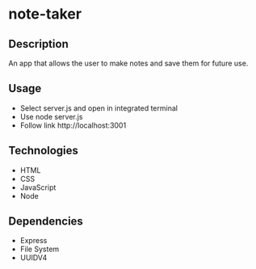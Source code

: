 # note-taker

## Description
An app that allows the user to make notes and save them for future use.

## Usage
- Select server.js and open in integrated terminal
- Use node server.js
- Follow link http://localhost:3001

## Technologies
- HTML
- CSS
- JavaScript
- Node

## Dependencies
- Express
- File System
- UUIDV4